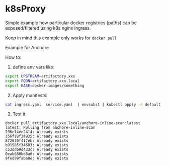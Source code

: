 # k8sProxy

Simple example how particular docker registries (paths) can be exposed/filtered using k8s nginx ingress.

Keep in mind this example only works for `docker pull`

Example for Anchore

How to:
1. define env vars like:

```bash
export UPSTREAM=artifactory.xxx
export FQDN=artifactory.xxx.local
export BASE=docker-images/something
```

2. Apply manifests:

```bash
cat ingress.yaml  service.yaml  | envsubst | kubectl apply -n default -f  -
```
3. Test it

```
docker pull artifactory.xxx.local/anchore-inline-scan:latest
latest: Pulling from anchore-inline-scan
296e14ee2414: Already exists
356f18f3a935: Already exists
872030f417eb: Already exists
b91585f34683: Already exists
c53ddb9d433c: Already exists
0eab680bd6a6: Already exists
9fed99faba8e: Already exists
```
